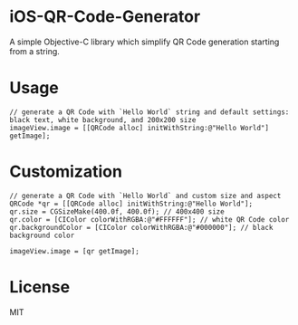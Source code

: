 # iOS-QR-Code-Generator
A simple Objective-C library which simplify QR Code generation starting from a string.

# Usage
``` objc
// generate a QR Code with `Hello World` string and default settings: black text, white background, and 200x200 size
imageView.image = [[QRCode alloc] initWithString:@"Hello World"] getImage];
```

# Customization
``` objc
// generate a QR Code with `Hello World` and custom size and aspect
QRCode *qr = [[QRCode alloc] initWithString:@"Hello World"];
qr.size = CGSizeMake(400.0f, 400.0f); // 400x400 size
qr.color = [CIColor colorWithRGBA:@"#FFFFFF"]; // white QR Code color
qr.backgroundColor = [CIColor colorWithRGBA:@"#000000"]; // black background color

imageView.image = [qr getImage];
```

# License
MIT
